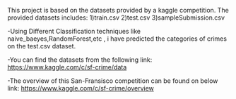 This project is based on the datasets provided by a kaggle competition.
The provided datasets includes:
1)train.csv
2)test.csv
3)sampleSubmission.csv

-Using Different Classification techniques like naive_baeyes,RandomForest,etc , 
 i have predicted the categories of crimes on the test.csv dataset. 

-You can find the datasets from the following link:
        https://www.kaggle.com/c/sf-crime/data

-The overview of this San-Fransisco competition can be found on below link:
	https://www.kaggle.com/c/sf-crime/overview

